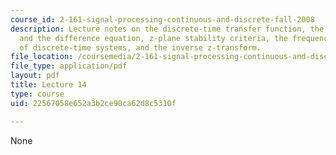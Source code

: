```yaml
---
course_id: 2-161-signal-processing-continuous-and-discrete-fall-2008
description: Lecture notes on the discrete-time transfer function, the transfer function
  and the difference equation, z-plane stability criteria, the frequency response
  of discrete-time systems, and the inverse z-transform.
file_location: /coursemedia/2-161-signal-processing-continuous-and-discrete-fall-2008/22567058e652a3b2ce90ca62d8c5310f_lecture_14.pdf
file_type: application/pdf
layout: pdf
title: Lecture 14
type: course
uid: 22567058e652a3b2ce90ca62d8c5310f

---
```

None